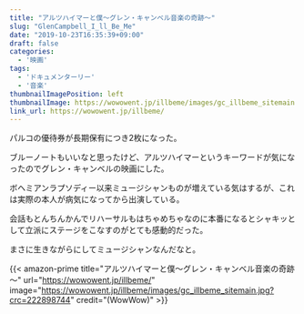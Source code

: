 ```yaml
---
title: "アルツハイマーと僕～グレン・キャンベル音楽の奇跡～"
slug: "GlenCampbell_I_ll_Be_Me"
date: "2019-10-23T16:35:39+09:00"
draft: false
categories: 
  - '映画'
tags:
  - 'ドキュメンターリー'
  - '音楽'
thumbnailImagePosition: left
thumbnailImage: https://wowowent.jp/illbeme/images/gc_illbeme_sitemain.jpg?crc=222898744
link_url: https://wowowent.jp/illbeme/
---
```

パルコの優待券が長期保有につき2枚になった。
<!--more-->
ブルーノートもいいなと思ったけど、アルツハイマーというキーワードが気になったのでグレン・キャンベルの映画にした。

ボヘミアンラプソディー以来ミュージシャンものが増えている気はするが、これは実際の本人が病気になってから出演している。

会話もとんちんかんでリハーサルもはちゃめちゃなのに本番になるとシャキッとして立派にステージをこなすのがとても感動的だった。

まさに生きながらにしてミュージシャンなんだなと。

{{< amazon-prime title="アルツハイマーと僕～グレン・キャンベル音楽の奇跡～" url="https://wowowent.jp/illbeme/" image="https://wowowent.jp/illbeme/images/gc_illbeme_sitemain.jpg?crc=222898744" credit="(WowWow)" >}}
